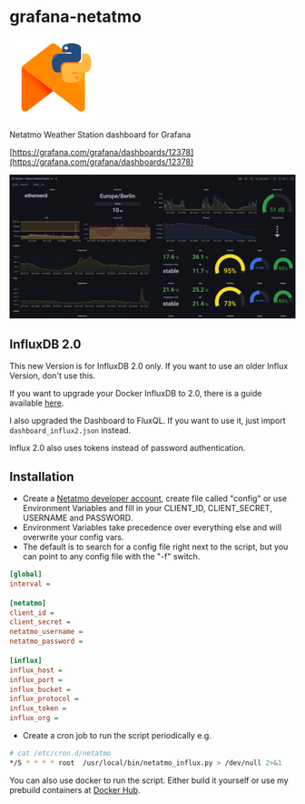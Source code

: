 # grafana-netatmo
![pyatmo](./pyatmo.png)

Netatmo Weather Station dashboard for Grafana

[https://grafana.com/grafana/dashboards/12378](https://grafana.com/grafana/dashboards/12378)

![Screenshot](./screenshot.png)

## InfluxDB 2.0
This new Version is for InfluxDB 2.0 only. If you want to use an older Influx Version, don't use this.

If you want to upgrade your Docker InfluxDB to 2.0, there is a guide available [here](https://docs.influxdata.com/influxdb/v2.0/upgrade/v1-to-v2/docker/).

I also upgraded the Dashboard to FluxQL. If you want to use it, just import ``dashboard_influx2.json`` instead.

Influx 2.0 also uses tokens instead of password authentication. 

## Installation

* Create a [Netatmo developer account](https://dev.netatmo.com/apidocumentation), create file called "config" or use Environment Variables and fill in your CLIENT_ID, CLIENT_SECRET, USERNAME and PASSWORD.
* Environment Variables take precedence over everything else and will overwrite your config vars.
* The default is to search for a config file right next to the script, but you can point to any config file with the "-f" switch.

```ini
[global]
interval = 

[netatmo]
client_id = 
client_secret = 
netatmo_username = 
netatmo_password = 

[influx]
influx_host = 
influx_port = 
influx_bucket = 
influx_protocol = 
influx_token = 
influx_org = 
```

* Create a cron job to run the script periodically e.g.

```bash
# cat /etc/cron.d/netatmo
*/5 * * * * root  /usr/local/bin/netatmo_influx.py > /dev/null 2>&1
```

You can also use docker to run the script. Either build it yourself or use my prebuild containers at [Docker Hub](https://hub.docker.com/r/karaktaka/grafana-netatmo).
